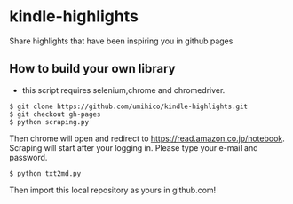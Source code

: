 # kindle-highlights
Share highlights that have been inspiring you in github pages

## How to build your own library
* this script requires selenium,chrome and chromedriver.

```
$ git clone https://github.com/umihico/kindle-highlights.git
$ git checkout gh-pages
$ python scraping.py
```

Then chrome will open and redirect to https://read.amazon.co.jp/notebook.  
Scraping will start after your logging in. Please type your e-mail and password.

```
$ python txt2md.py
```

Then import this local repository as yours in github.com!
